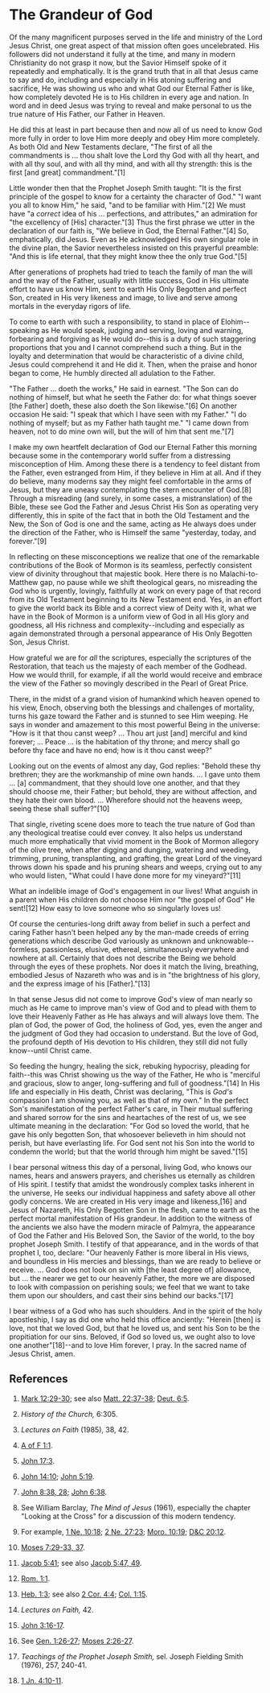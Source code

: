 # The Grandeur of God

Of the many magnificent purposes served in the life and ministry of the Lord
Jesus Christ, one great aspect of that mission often goes uncelebrated. His
followers did not understand it fully at the time, and many in modern
Christianity do not grasp it now, but the Savior Himself spoke of it
repeatedly and emphatically. It is the grand truth that in all that Jesus came
to say and do, including and especially in His atoning suffering and
sacrifice, He was showing us who and what God our Eternal Father is like, how
completely devoted He is to His children in every age and nation. In word and
in deed Jesus was trying to reveal and make personal to us the true nature of
His Father, our Father in Heaven.

He did this at least in part because then and now all of us need to know God
more fully in order to love Him more deeply and obey Him more completely. As
both Old and New Testaments declare, "The first of all the commandments is ...
thou shalt love the Lord thy God with all thy heart, and with all thy soul,
and with all thy mind, and with all thy strength: this is the first [and
great] commandment."[1]

Little wonder then that the Prophet Joseph Smith taught: "It is the first
principle of the gospel to know for a certainty the character of God." "I want
you all to know Him," he said, "and to be familiar with Him."[2] We must have
"a _correct_ idea of his ... perfections, and attributes," an admiration for
"the excellency of [His] character."[3] Thus the first phrase we utter in the
declaration of our faith is, "We believe in God, the Eternal Father."[4] So,
emphatically, did Jesus. Even as He acknowledged His own singular role in the
divine plan, the Savior nevertheless insisted on this prayerful preamble: "And
this is life eternal, that they might know thee the only true God."[5]

After generations of prophets had tried to teach the family of man the will
and the way of the Father, usually with little success, God in His ultimate
effort to have us know Him, sent to earth His Only Begotten and perfect Son,
created in His very likeness and image, to live and serve among mortals in the
everyday rigors of life.

To come to earth with such a responsibility, to stand in place of Elohim--
speaking as He would speak, judging and serving, loving and warning,
forbearing and forgiving as He would do--this is a duty of such staggering
proportions that you and I cannot comprehend such a thing. But in the loyalty
and determination that would be characteristic of a divine child, Jesus could
comprehend it and He did it. Then, when the praise and honor began to come, He
humbly directed all adulation to the Father.

"The Father ... doeth the works," He said in earnest. "The Son can do nothing of
himself, but what he seeth the Father do: for what things soever [the Father]
doeth, these also doeth the Son likewise."[6] On another occasion He said: "I
speak that which I have seen with my Father." "I do nothing of myself; but as
my Father hath taught me." "I came down from heaven, not to do mine own will,
but the will of him that sent me."[7]

I make my own heartfelt declaration of God our Eternal Father this morning
because some in the contemporary world suffer from a distressing misconception
of Him. Among these there is a tendency to feel distant from the Father, even
estranged from Him, if they believe in Him at all. And if they do believe,
many moderns say they might feel comfortable in the arms of Jesus, but they
are uneasy contemplating the stern encounter of God.[8] Through a misreading
(and surely, in some cases, a mistranslation) of the Bible, these see God the
Father and Jesus Christ His Son as operating very differently, this in spite
of the fact that in both the Old Testament and the New, the Son of God is one
and the same, acting as He always does under the direction of the Father, who
is Himself the same "yesterday, today, and forever."[9]

In reflecting on these misconceptions we realize that one of the remarkable
contributions of the Book of Mormon is its seamless, perfectly consistent view
of divinity throughout that majestic book. Here there is no Malachi-to-Matthew
gap, no pause while we shift theological gears, no misreading the God who is
urgently, lovingly, faithfully at work on every page of that record from its
Old Testament beginning to its New Testament end. Yes, in an effort to give
the world back its Bible and a correct view of Deity with it, what we have in
the Book of Mormon is a uniform view of God in all His glory and goodness, all
His richness and complexity--including and especially as again demonstrated
through a personal appearance of His Only Begotten Son, Jesus Christ.

How grateful we are for _all_ the scriptures, especially the scriptures of the
Restoration, that teach us the majesty of each member of the Godhead. How we
would thrill, for example, if all the world would receive and embrace the view
of the Father so movingly described in the Pearl of Great Price.

There, in the midst of a grand vision of humankind which heaven opened to his
view, Enoch, observing both the blessings and challenges of mortality, turns
his gaze toward the Father and is stunned to see Him weeping. He says in
wonder and amazement to this most powerful Being in the universe: "How is it
that thou canst weep? ... Thou art just [and] merciful and kind forever; ... Peace
... is the habitation of thy throne; and mercy shall go before thy face and have
no end; how is it thou canst weep?"

Looking out on the events of almost any day, God replies: "Behold these thy
brethren; they are the workmanship of mine own hands. ... I gave unto them ... [a]
commandment, that they should love one another, and that they should choose
me, their Father; but behold, they are without affection, and they hate their
own blood. ... Wherefore should not the heavens weep, seeing these shall
suffer?"[10]

That single, riveting scene does more to teach the true nature of God than any
theological treatise could ever convey. It also helps us understand much more
emphatically that vivid moment in the Book of Mormon allegory of the olive
tree, when after digging and dunging, watering and weeding, trimming, pruning,
transplanting, and grafting, the great Lord of the vineyard throws down his
spade and his pruning shears and weeps, crying out to any who would listen,
"What could I have done more for my vineyard?"[11]

What an indelible image of God's engagement in our lives! What anguish in a
parent when His children do not choose Him nor "the gospel of God" He
sent![12] How easy to love someone who so singularly loves us!

Of course the centuries-long drift away from belief in such a perfect and
caring Father hasn't been helped any by the man-made creeds of erring
generations which describe God variously as unknown and unknowable--formless,
passionless, elusive, ethereal, simultaneously everywhere and nowhere at all.
Certainly that does not describe the Being we behold through the eyes of these
prophets. Nor does it match the living, breathing, embodied Jesus of Nazareth
who was and is in "the brightness of his glory, and the express image of his
[Father]."[13]

In that sense Jesus did not come to improve God's view of man nearly so much
as He came to improve man's view of God and to plead with them to love their
Heavenly Father as He has always and will always love them. The plan of God,
the power of God, the holiness of God, yes, even the anger and the judgment of
God they had occasion to understand. But the love of God, the profound depth
of His devotion to His children, they still did not fully know--until Christ
came.

So feeding the hungry, healing the sick, rebuking hypocrisy, pleading for
faith--this was Christ showing us the way of the Father, He who is "merciful
and gracious, slow to anger, long-suffering and full of goodness."[14] In His
life and especially in His death, Christ was declaring, "This is _God's_
compassion I am showing you, as well as that of my own." In the perfect Son's
manifestation of the perfect Father's care, in Their mutual suffering and
shared sorrow for the sins and heartaches of the rest of us, we see ultimate
meaning in the declaration: "For God so loved the world, that he gave his only
begotten Son, that whosoever believeth in him should not perish, but have
everlasting life. For God sent not his Son into the world to condemn the
world; but that the world through him might be saved."[15]

I bear personal witness this day of a personal, living God, who knows our
names, hears and answers prayers, and cherishes us eternally as children of
His spirit. I testify that amidst the wondrously complex tasks inherent in the
universe, He seeks our individual happiness and safety above all other godly
concerns. We are created in His very image and likeness,[16] and Jesus of
Nazareth, His Only Begotten Son in the flesh, came to earth as the perfect
mortal manifestation of His grandeur. In addition to the witness of the
ancients we also have the modern miracle of Palmyra, the appearance of God the
Father and His Beloved Son, the Savior of the world, to the boy prophet Joseph
Smith. I testify of that appearance, and in the words of that prophet I, too,
declare: "Our heavenly Father is more liberal in His views, and boundless in
His mercies and blessings, than we are ready to believe or receive. ... God does
not look on sin with [the least degree of] allowance, but ... the nearer we get
to our heavenly Father, the more we are disposed to look with compassion on
perishing souls; we feel that we want to take them upon our shoulders, and
cast their sins behind our backs."[17]

I bear witness of a God who has such shoulders. And in the spirit of the holy
apostleship, I say as did one who held this office anciently: "Herein [then]
is love, not that we loved God, but that he loved us, and sent his Son to be
the propitiation for our sins. Beloved, if God so loved us, we ought also to
love one another"[18]--and to love Him forever, I pray. In the sacred name of
Jesus Christ, amen.

## References

  1. [Mark 12:29-30](https://www.lds.org/scriptures/nt/mark/12.29-30?lang=eng#28); see also [Matt. 22:37-38](https://www.lds.org/scriptures/nt/matt/22.37-38?lang=eng#36); [Deut. 6:5](https://www.lds.org/scriptures/ot/deut/6.5?lang=eng#4).

  2. _History of the Church,_ 6:305.

  3. _Lectures on Faith_ (1985), 38, 42.

  4. [A of F 1:1](https://www.lds.org/scriptures/pgp/a-of-f/1.1?lang=eng#0).

  5. [John 17:3](https://www.lds.org/scriptures/nt/john/17.3?lang=eng#2).

  6. [John 14:10](https://www.lds.org/scriptures/nt/john/14.10?lang=eng#9); [John 5:19](https://www.lds.org/scriptures/nt/john/5.19?lang=eng#18).

  7. [John 8:38, 28](https://www.lds.org/scriptures/nt/john/8.38,28?lang=eng#37); [John 6:38](https://www.lds.org/scriptures/nt/john/6.38?lang=eng#37).

  8. See William Barclay, _The Mind of Jesus_ (1961), especially the chapter "Looking at the Cross" for a discussion of this modern tendency.

  9. For example, [1 Ne. 10:18](https://www.lds.org/scriptures/bofm/1-ne/10.18?lang=eng#17); [2 Ne. 27:23](https://www.lds.org/scriptures/bofm/2-ne/27.23?lang=eng#22); [Moro. 10:19](https://www.lds.org/scriptures/bofm/moro/10.19?lang=eng#18); [D&amp;C 20:12](https://www.lds.org/scriptures/dc-testament/dc/20.12?lang=eng#11).

  10. [Moses 7:29-33, 37](https://www.lds.org/scriptures/pgp/moses/7.29-33,37?lang=eng#28).

  11. [Jacob 5:41](https://www.lds.org/scriptures/bofm/jacob/5.41?lang=eng#40); see also [Jacob 5:47, 49](https://www.lds.org/scriptures/bofm/jacob/5.47,49?lang=eng#46).

  12. [Rom. 1:1](https://www.lds.org/scriptures/nt/rom/1.1?lang=eng#0).

  13. [Heb. 1:3](https://www.lds.org/scriptures/nt/heb/1.3?lang=eng#2); see also [2 Cor. 4:4](https://www.lds.org/scriptures/nt/2-cor/4.4?lang=eng#3); [Col. 1:15](https://www.lds.org/scriptures/nt/col/1.15?lang=eng#14).

  14. _Lectures on Faith,_ 42.

  15. [John 3:16-17](https://www.lds.org/scriptures/nt/john/3.16-17?lang=eng#15).

  16. See [Gen. 1:26-27](https://www.lds.org/scriptures/ot/gen/1.26-27?lang=eng#25); [Moses 2:26-27](https://www.lds.org/scriptures/pgp/moses/2.26-27?lang=eng#25).

  17. _Teachings of the Prophet Joseph Smith,_ sel. Joseph Fielding Smith (1976), 257, 240-41.

  18. [1 Jn. 4:10-11](https://www.lds.org/scriptures/nt/1-jn/4.10-11?lang=eng#9).

